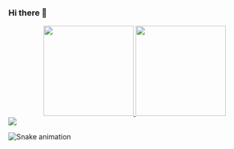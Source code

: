 ### Hi there 👋

<!--
**Joicemar/Joicemar** is a ✨ _special_ ✨ repository because its `README.md` (this file) appears on your GitHub profile.

Here are some ideas to get you started:

- 🔭 I’m currently working on ...
- 🌱 I’m currently learning java and spring...
- 👯 contate-me pelo email joicemardesigner@gmail.com ...
- 🤔 I’m looking for help with ...
- 💬 Ask me about ...
- 📫 How to reach me: ...
- 😄 Pronouns: ...
- ⚡ Fun fact: ...
-->
<div align="center">
  <a href="https://github.com/Joicemar">
  <img height="180em" src="https://github-readme-stats.vercel.app/api?username=Joicemar&show_icons=true&theme=dracula&include_all_commits=true&count_private=true"/>
  <img height="180em" src="https://github-readme-stats.vercel.app/api/top-langs/?username=Joicemar&layout=compact&langs_count=7&theme=dracula"/>
</div>
</a>
  <a href="https://www.linkedin.com/in/joicemar-s-morais-ba4a691b8/" target="_blank"><img src="https://img.shields.io/badge/-LinkedIn-%230077B5?style=for-the-badge&logo=linkedin&logoColor=white" target="_blank"></a> 
  
<div> 
 
  ![Snake animation](https://github.com/Joicemar/Joicemar/github-contribution-grid-snake.svg)
 
</div>

